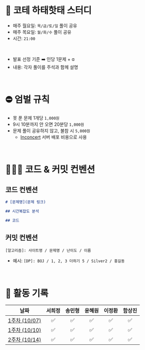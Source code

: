 # 📢 코테 하태핫태 스터디
- 매주 월요일: `목/금/토/일` 풀이 공유
- 매주 목요일: `월/화/수` 풀이 공유
- 시간: `21:00`

<br>

- 발표 선정 기준 ➡️ 인당 1문제 + ɑ
- 내용: 각자 풀이를 주석과 함께 설명

<br>

# ⛔️ 엄벌 규칙
- 못 푼 문제 1개당 `1,000원`
- 9시 10분까지 안 오면 20분당 `1,000원`
- 문제 풀이 공유하지 않고, 불참 시 `5,000원`
  - [Inconcert](https://github.com/hamsangjin/InConcert) 서버 배포 비용으로 사용

<br>

# 🧑🏻‍💻 코드 & 커밋 컨벤션

## 코드 컨벤션
```markdown
# [문제명](문제 링크)

## 시간복잡도 분석

## 코드

```

## 커밋 컨벤션
```
[알고리즘]: 사이트명 / 문제명 / 난이도 / 이름
```
- 예시: `[DP]: BOJ / 1, 2, 3 더하기 5 / Silver2 / 홍길동`

<br>

# 📆 활동 기록

<div align="center">
  
| 날짜 | 서희정 | 송민형 | 윤혜원 | 이정환 | 함상진|
| :---: | :---: | :---: | :---: | :---: | :---: | 
| [1주차 (10/07)](https://github.com/hamsangjin/CodingTest_Study/tree/main/1%EC%A3%BC%EC%B0%A8%20(2024-10)/10_07) | ✅ | ✅ | ✅ | ✅ | ✅ |
| [1주차 (10/10)](https://github.com/hamsangjin/CodingTest_Study/tree/main/1%EC%A3%BC%EC%B0%A8%20(2024-10)/10_10) | ✅ | ✅ | ✅ | ✅ | ✅ |
| [2주차 (10/14)](https://github.com/hamsangjin/CodingTest_Study/tree/main/2%EC%A3%BC%EC%B0%A8%20(2024-10)/10_14) | ✅ | ✅ | ✅ | ✅ | ✅ |
</div>
